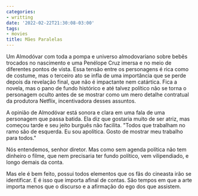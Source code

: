 ```yaml
---
categories:
- writting
date: '2022-02-22T21:30:08-03:00'
tags:
- movies
title: Mães Paralelas
---
```


Um Almodóvar com toda a pompa e universo almodovariano sobre bebês trocados no nascimento e uma Penélope Cruz imersa e no meio de diferentes pontos de vista. Essa tensão entre os personagens é rica como de costume, mas o terceiro ato se infla de uma importância que se perde depois da revelação final, que não é impactante nem catártica. Fica a novela, mas o pano de fundo histórico e até talvez político não se torna o personagem oculto antes de se mostrar como um mero detalhe contratual da produtora Netflix, incentivadora desses assuntos.

A opinião de Almodóvar está sonora e clara em uma fala de uma personagem que passa batida. Ela diz que gostaria muito de ser atriz, mas começou tarde e seu jeito burguês não facilita. "Todos que trabalham no ramo são de esquerda. Eu sou apolítica. Gosto de mostrar meu trabalho para todos."

Nós entendemos, senhor diretor. Mas como sem agenda política não tem dinheiro o filme, que nem precisaria ter fundo político, vem vilipendiado, e longo demais da conta.

Mas ele é bem feito, possui todos elementos que os fãs do cineasta irão se identificar. E é isso que importa afinal de contas. São tempos em que a arte importa menos que o discurso e a afirmação do ego dos que assistem.

